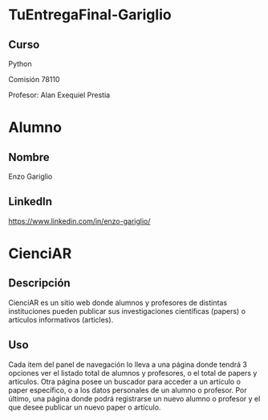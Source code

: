 # TuEntregaFinal-Gariglio

## Curso
Python

Comisión 78110

Profesor: Alan Exequiel Prestia

# Alumno

## Nombre 
Enzo Gariglio

## LinkedIn
https://www.linkedin.com/in/enzo-gariglio/

# CienciAR

## Descripción
CienciAR es un sitio web donde alumnos y profesores de distintas instituciones pueden publicar sus investigaciones científicas (papers) o artículos informativos (articles).

## Uso
Cada item del panel de navegación lo lleva a una página donde tendrá 3 opciones ver el listado total de alumnos y profesores, o el total de papers y artículos. Otra página posee un buscador para acceder a un artículo o paper específico, o a los datos personales de un alumno o profesor. Por último, una página donde podrá registrarse un nuevo alumno o profesor y el que desee publicar un nuevo paper o artículo.